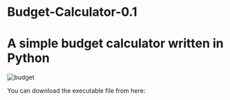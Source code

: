 # Budget-Calculator-0.1
<h1>A simple budget calculator written in Python</h1>


![budget](https://user-images.githubusercontent.com/104272075/168450174-beff588f-b39c-446f-9a1e-38071bf653fb.JPG)

You can download the executable file from here:
